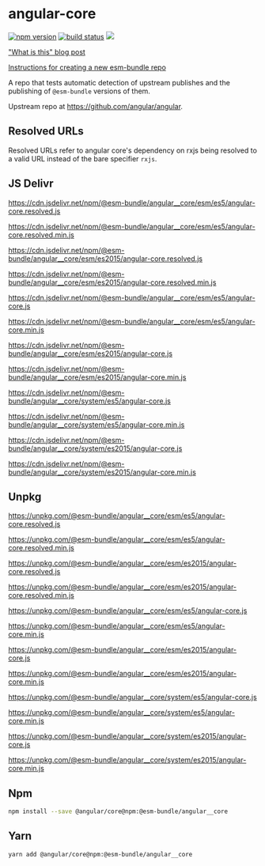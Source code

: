 # angular-core

[![npm version](https://img.shields.io/npm/v/@esm-bundle/angular__core.svg?style=flat)](https://www.npmjs.com/package/@esm-bundle/angular__core) [![build status](https://travis-ci.com/esm-bundle/angular__core.svg?branch=master)](https://travis-ci.com/esm-bundle/angular__core) [![](https://data.jsdelivr.com/v1/package/npm/@esm-bundle/angular__core/badge)](https://www.jsdelivr.com/package/npm/@esm-bundle/angular__core)

["What is this" blog post](https://medium.com/@joeldenning/an-esm-bundle-for-any-npm-package-5f850db0e04d)

[Instructions for creating a new esm-bundle repo](https://github.com/esm-bundle/new-repo-instructions)

A repo that tests automatic detection of upstream publishes and the publishing of `@esm-bundle` versions of them.

Upstream repo at https://github.com/angular/angular.

## Resolved URLs

Resolved URLs refer to angular core's dependency on rxjs being resolved to a valid URL instead of the bare specifier `rxjs`.

## JS Delivr

https://cdn.jsdelivr.net/npm/@esm-bundle/angular__core/esm/es5/angular-core.resolved.js

https://cdn.jsdelivr.net/npm/@esm-bundle/angular__core/esm/es5/angular-core.resolved.min.js

https://cdn.jsdelivr.net/npm/@esm-bundle/angular__core/esm/es2015/angular-core.resolved.js

https://cdn.jsdelivr.net/npm/@esm-bundle/angular__core/esm/es2015/angular-core.resolved.min.js

https://cdn.jsdelivr.net/npm/@esm-bundle/angular__core/esm/es5/angular-core.js

https://cdn.jsdelivr.net/npm/@esm-bundle/angular__core/esm/es5/angular-core.min.js

https://cdn.jsdelivr.net/npm/@esm-bundle/angular__core/esm/es2015/angular-core.js

https://cdn.jsdelivr.net/npm/@esm-bundle/angular__core/esm/es2015/angular-core.min.js

https://cdn.jsdelivr.net/npm/@esm-bundle/angular__core/system/es5/angular-core.js

https://cdn.jsdelivr.net/npm/@esm-bundle/angular__core/system/es5/angular-core.min.js

https://cdn.jsdelivr.net/npm/@esm-bundle/angular__core/system/es2015/angular-core.js

https://cdn.jsdelivr.net/npm/@esm-bundle/angular__core/system/es2015/angular-core.min.js

## Unpkg

https://unpkg.com/@esm-bundle/angular__core/esm/es5/angular-core.resolved.js

https://unpkg.com/@esm-bundle/angular__core/esm/es5/angular-core.resolved.min.js

https://unpkg.com/@esm-bundle/angular__core/esm/es2015/angular-core.resolved.js

https://unpkg.com/@esm-bundle/angular__core/esm/es2015/angular-core.resolved.min.js

https://unpkg.com/@esm-bundle/angular__core/esm/es5/angular-core.js

https://unpkg.com/@esm-bundle/angular__core/esm/es5/angular-core.min.js

https://unpkg.com/@esm-bundle/angular__core/esm/es2015/angular-core.js

https://unpkg.com/@esm-bundle/angular__core/esm/es2015/angular-core.min.js

https://unpkg.com/@esm-bundle/angular__core/system/es5/angular-core.js

https://unpkg.com/@esm-bundle/angular__core/system/es5/angular-core.min.js

https://unpkg.com/@esm-bundle/angular__core/system/es2015/angular-core.js

https://unpkg.com/@esm-bundle/angular__core/system/es2015/angular-core.min.js

## Npm

```sh
npm install --save @angular/core@npm:@esm-bundle/angular__core
```

## Yarn

```sh
yarn add @angular/core@npm:@esm-bundle/angular__core
```
